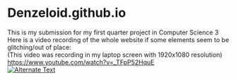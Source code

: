 # Denzeloid.github.io
This is my submission for my first quarter project in Computer Science 3
<br>
Here is a video recording of the whole website if some elements seem to be glitching/out of place:
<br>
(This video was recording in my laptop screen with 1920x1080 resolution)
<br>
https://www.youtube.com/watch?v=_TFpP52HquE
<br>
<a href="https://www.youtube.com/watch?v=_TFpP52HquE" title="Link Title"><img src="https://raw.githubusercontent.com/Denzeloid/hosting/main/Screenshot%202022-11-05%20211808.png" alt="Alternate Text" /></a>

